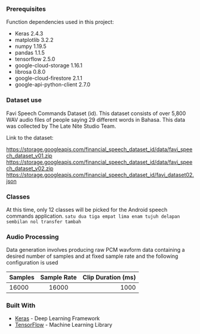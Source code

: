 ### Prerequisites

Function dependencies used in this project:

- Keras 2.4.3
- matplotlib 3.2.2
- numpy 1.19.5
- pandas 1.1.5
- tensorflow 2.5.0
- google-cloud-storage 1.16.1
- librosa 0.8.0
- google-cloud-firestore 2.1.1
- google-api-python-client 2.7.0

### Dataset use
Favi Speech Commands Dataset (id). This dataset consists of over 5,800 WAV audio files of people saying 29 different words in Bahasa. This data was collected by The Late Nite Studio Team.

Link to the dataset:

https://storage.googleapis.com/financial_speech_dataset_id/data/favi_speech_dataset_v01.zip
https://storage.googleapis.com/financial_speech_dataset_id/data/favi_speech_dataset_v02.zip
https://storage.googleapis.com/financial_speech_dataset_id/favi_dataset02.json

### Classes
At this time, only 12 classes will be picked for the Android speech commands application.
`satu dua tiga empat lima enam tujuh delapan sembilan nol transfer tambah`

### Audio Processing
Data generation involves producing raw PCM wavform data containing a desired number of samples and at fixed sample rate and the following configuration is used

| Samples        | Sample Rate           | Clip Duration (ms)  |
| ------------- |:-------------:| -----:|
| 16000      | 16000 | 1000 |

### Built With

* [Keras](https://keras.io/) - Deep Learning Framework
* [TensorFlow](http://tensorflow.org/) - Machine Learning Library
